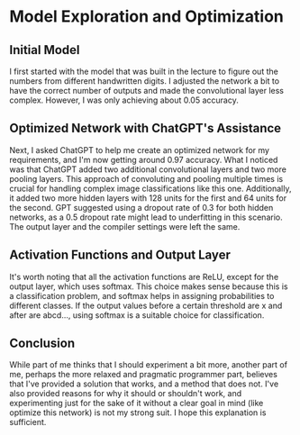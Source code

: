 # Model Exploration and Optimization

## Initial Model
I first started with the model that was built in the lecture to figure out the numbers from different handwritten digits. I adjusted the network a bit to have the correct number of outputs and made the convolutional layer less complex. However, I was only achieving about 0.05 accuracy.

## Optimized Network with ChatGPT's Assistance
Next, I asked ChatGPT to help me create an optimized network for my requirements, and I'm now getting around 0.97 accuracy. What I noticed was that ChatGPT added two additional convolutional layers and two more pooling layers. This approach of convoluting and pooling multiple times is crucial for handling complex image classifications like this one. Additionally, it added two more hidden layers with 128 units for the first and 64 units for the second. GPT suggested using a dropout rate of 0.3 for both hidden networks, as a 0.5 dropout rate might lead to underfitting in this scenario. The output layer and the compiler settings were left the same.

## Activation Functions and Output Layer
It's worth noting that all the activation functions are ReLU, except for the output layer, which uses softmax. This choice makes sense because this is a classification problem, and softmax helps in assigning probabilities to different classes. If the output values before a certain threshold are x and after are abcd..., using softmax is a suitable choice for classification.

## Conclusion
While part of me thinks that I should experiment a bit more, another part of me, perhaps the more relaxed and pragmatic programmer part, believes that I've provided a solution that works, and a method that does not. I've also provided reasons for why it should or shouldn't work, and experimenting just for the sake of it without a clear goal in mind (like optimize this network) is not my strong suit. I hope this explanation is sufficient.
